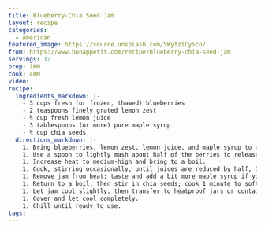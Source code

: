 ```yaml
---
title: Blueberry-Chia Seed Jam
layout: recipe
categories:
  - American
featured_image: https://source.unsplash.com/SWyfzICySco/
from: https://www.bonappetit.com/recipe/blueberry-chia-seed-jam
servings: 12
prep: 10M
cook: 40M
video:
recipe:
  ingredients_markdown: |-
    - 3 cups fresh (or frozen, thawed) blueberries
    - 2 teaspoons finely grated lemon zest
    - ¼ cup fresh lemon juice
    - 3 tablespoons (or more) pure maple syrup
    - ¼ cup chia seeds
  directions_markdown: |-
    1. Bring blueberries, lemon zest, lemon juice, and maple syrup to a simmer in a medium saucepan over medium heat and cook, stirring occasionally, just until blueberries begin to burst, about 5 minutes.
    1. Use a spoon to lightly mash about half of the berries to release their juices.
    1. Increase heat to medium-high and bring to a boil.
    1. Cook, stirring occasionally, until juices are reduced by half, 5–10 minutes.
    1. Remove jam from heat; taste and add a bit more maple syrup if you prefer it to be sweeter.
    1. Return to a boil, then stir in chia seeds; cook 1 minute to soften seeds.
    1. Let jam cool slightly, then transfer to heatproof jars or containers.
    1. Cover and let cool completely.
    1. Chill until ready to use.
tags:
---
```

